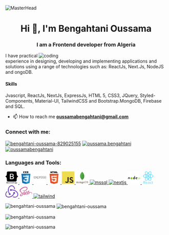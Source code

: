 ![MasterHead](https://chkskills.com/wp-content/uploads/2020/04/banner-bg.gif)

<h1 align="center">Hi 👋, I'm Bengahtani Oussama</h1>
<h3 align="center">I am a Frontend developer from Algeria</h3>

<img align="right" alt="coding" width="400" src="https://media0.giphy.com/media/qgQUggAC3Pfv687qPC/giphy.gif"/>

<p align="left">I have practical experience in designing, developing and implementing applications and solutions using a range of technologies such as: ReactJs, Next.Js, NodeJS and ongoDB.</p>

<h4>Skills</h4>
<p>Jvascript, ReactJs, NextJs, ExpressJs, HTML 5, CSS3, JQuery, Styled-Components, Material-UI, TailwindCSS and Bootstrap.MongoDB, Firebase and SQL.</p>

- 📫 How to reach me **oussamabengahtani@gmail.com**

<h3 align="left">Connect with me:</h3>
<p align="left">
<a href="https://linkedin.com/in/bengahtani-oussama-829025155" target="blank"><img align="center" src="https://raw.githubusercontent.com/rahuldkjain/github-profile-readme-generator/master/src/images/icons/Social/linked-in-alt.svg" alt="bengahtani-oussama-829025155" height="30" width="40" /></a>
<a href="https://fb.com/oussama.bengahtani" target="blank"><img align="center" src="https://raw.githubusercontent.com/rahuldkjain/github-profile-readme-generator/master/src/images/icons/Social/facebook.svg" alt="oussama.bengahtani" height="30" width="40" /></a>
<a href="https://instagram.com/oussamabengahtani" target="blank"><img align="center" src="https://raw.githubusercontent.com/rahuldkjain/github-profile-readme-generator/master/src/images/icons/Social/instagram.svg" alt="oussamabengahtani" height="30" width="40" /></a>
</p>

<h3 align="left">Languages and Tools:</h3>
<p align="left"> <a href="https://getbootstrap.com" target="_blank" rel="noreferrer"> <img src="https://raw.githubusercontent.com/devicons/devicon/master/icons/bootstrap/bootstrap-plain-wordmark.svg" alt="bootstrap" width="40" height="40"/> </a> <a href="https://www.w3schools.com/css/" target="_blank" rel="noreferrer"> <img src="https://raw.githubusercontent.com/devicons/devicon/master/icons/css3/css3-original-wordmark.svg" alt="css3" width="40" height="40"/> </a> <a href="https://expressjs.com" target="_blank" rel="noreferrer"> <img src="https://raw.githubusercontent.com/devicons/devicon/master/icons/express/express-original-wordmark.svg" alt="express" width="40" height="40"/> </a> <a href="https://www.w3.org/html/" target="_blank" rel="noreferrer"> <img src="https://raw.githubusercontent.com/devicons/devicon/master/icons/html5/html5-original-wordmark.svg" alt="html5" width="40" height="40"/> </a> <a href="https://developer.mozilla.org/en-US/docs/Web/JavaScript" target="_blank" rel="noreferrer"> <img src="https://raw.githubusercontent.com/devicons/devicon/master/icons/javascript/javascript-original.svg" alt="javascript" width="40" height="40"/> </a> <a href="https://www.mongodb.com/" target="_blank" rel="noreferrer"> <img src="https://raw.githubusercontent.com/devicons/devicon/master/icons/mongodb/mongodb-original-wordmark.svg" alt="mongodb" width="40" height="40"/> </a> <a href="https://www.microsoft.com/en-us/sql-server" target="_blank" rel="noreferrer"> <img src="https://www.svgrepo.com/show/303229/microsoft-sql-server-logo.svg" alt="mssql" width="40" height="40"/> </a> <a href="https://nextjs.org/" target="_blank" rel="noreferrer"> <img src="https://cdn.worldvectorlogo.com/logos/nextjs-2.svg" alt="nextjs" width="40" height="40"/> </a> <a href="https://nodejs.org" target="_blank" rel="noreferrer"> <img src="https://raw.githubusercontent.com/devicons/devicon/master/icons/nodejs/nodejs-original-wordmark.svg" alt="nodejs" width="40" height="40"/> </a> <a href="https://reactjs.org/" target="_blank" rel="noreferrer"> <img src="https://raw.githubusercontent.com/devicons/devicon/master/icons/react/react-original-wordmark.svg" alt="react" width="40" height="40"/> </a> <a href="https://redux.js.org" target="_blank" rel="noreferrer"> <img src="https://raw.githubusercontent.com/devicons/devicon/master/icons/redux/redux-original.svg" alt="redux" width="40" height="40"/> </a> <a href="https://sass-lang.com" target="_blank" rel="noreferrer"> <img src="https://raw.githubusercontent.com/devicons/devicon/master/icons/sass/sass-original.svg" alt="sass" width="40" height="40"/> </a> <a href="https://tailwindcss.com/" target="_blank" rel="noreferrer"> <img src="https://www.vectorlogo.zone/logos/tailwindcss/tailwindcss-icon.svg" alt="tailwind" width="40" height="40"/> </a> </p>

<p><img align="left" src="https://github-readme-stats.vercel.app/api/top-langs?username=bengahtani-oussama&show_icons=true&locale=en&layout=compact" alt="bengahtani-oussama" /></p>

<p>&nbsp;<img align="center" src="https://github-readme-stats.vercel.app/api?username=bengahtani-oussama&show_icons=true&locale=en" alt="bengahtani-oussama" /></p>

<p><img align="center" src="https://github-readme-streak-stats.herokuapp.com/?user=bengahtani-oussama&" alt="bengahtani-oussama" /></p>

<p align="left"> <img src="https://komarev.com/ghpvc/?username=bengahtani-oussama&label=Profile%20views&color=0e75b6&style=flat" alt="bengahtani-oussama" /> </p>
